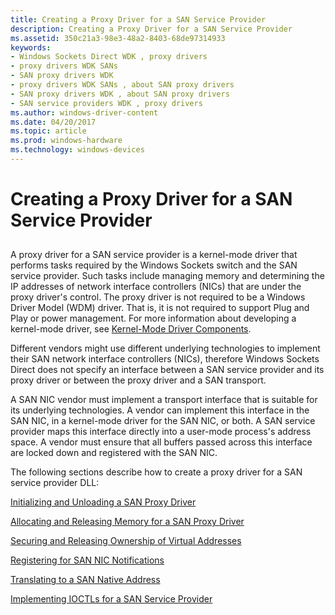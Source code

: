 ```yaml
---
title: Creating a Proxy Driver for a SAN Service Provider
description: Creating a Proxy Driver for a SAN Service Provider
ms.assetid: 350c21a3-98e3-48a2-8403-68de97314933
keywords:
- Windows Sockets Direct WDK , proxy drivers
- proxy drivers WDK SANs
- SAN proxy drivers WDK
- proxy drivers WDK SANs , about SAN proxy drivers
- SAN proxy drivers WDK , about SAN proxy drivers
- SAN service providers WDK , proxy drivers
ms.author: windows-driver-content
ms.date: 04/20/2017
ms.topic: article
ms.prod: windows-hardware
ms.technology: windows-devices
---
```


# Creating a Proxy Driver for a SAN Service Provider


## <a href="" id="ddk-creating-a-proxy-driver-for-a-san-service-provider-ng"></a>


A proxy driver for a SAN service provider is a kernel-mode driver that performs tasks required by the Windows Sockets switch and the SAN service provider. Such tasks include managing memory and determining the IP addresses of network interface controllers (NICs) that are under the proxy driver's control. The proxy driver is not required to be a Windows Driver Model (WDM) driver. That is, it is not required to support Plug and Play or power management. For more information about developing a kernel-mode driver, see [Kernel-Mode Driver Components](https://msdn.microsoft.com/library/windows/hardware/ff553213).

Different vendors might use different underlying technologies to implement their SAN network interface controllers (NICs), therefore Windows Sockets Direct does not specify an interface between a SAN service provider and its proxy driver or between the proxy driver and a SAN transport.

A SAN NIC vendor must implement a transport interface that is suitable for its underlying technologies. A vendor can implement this interface in the SAN NIC, in a kernel-mode driver for the SAN NIC, or both. A SAN service provider maps this interface directly into a user-mode process's address space. A vendor must ensure that all buffers passed across this interface are locked down and registered with the SAN NIC.

The following sections describe how to create a proxy driver for a SAN service provider DLL:

[Initializing and Unloading a SAN Proxy Driver](initializing-and-unloading-a-san-proxy-driver.md)

[Allocating and Releasing Memory for a SAN Proxy Driver](allocating-and-releasing-memory-for-a-san-proxy-driver.md)

[Securing and Releasing Ownership of Virtual Addresses](securing-and-releasing-ownership-of-virtual-addresses.md)

[Registering for SAN NIC Notifications](registering-for-san-nic-notifications.md)

[Translating to a SAN Native Address](translating-to-a-san-native-address.md)

[Implementing IOCTLs for a SAN Service Provider](implementing-ioctls-for-a-san-service-provider.md)

 

 





